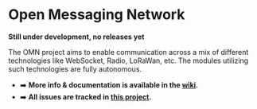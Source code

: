 Open Messaging Network
===

**Still under development, no releases yet**

The OMN project aims to enable communication across a mix of different technologies like WebSocket, Radio, LoRaWan, etc.
The modules utilizing such technologies are fully autonomous.

- ➡️ **More info & documentation is available in the [wiki](https://github.com/OpenMessagingNetwork/.github/wiki).**
- ➡️ **All issues are tracked in [this project](https://github.com/orgs/OpenMessagingNetwork/projects/1/).**
